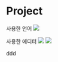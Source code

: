 # Project

사용한 언어 <a href="https://www.anaconda.com/"><img src="https://img.shields.io/badge/Python-informational??style=plastic&logo=appveyor&logo=#3776AB&logoColor=white&link=내링크"/></a>

사용한 에디터 
<img src="https://img.shields.io/badge/Jupyter-orange??style=plastic&logo=appveyor&logo=#3776AB&logoColor=white&link=내링크"/></a>
<img src="https://img.shields.io/badge/Colab-yellow??style=plastic&logo=appveyor=#3776AB&logoColor=white&link=내링크"/></a>

ddd
